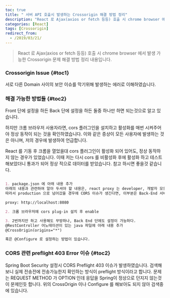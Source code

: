 ```yaml
---
toc: true
title: " 서버 API 호출시 발생하는 Crossorigin 해결 방법 정리"
description: "React 로 Ajax(axios or fetch 등등) 호출 시 chrome browser 에서 발생 가능한 Crossorigin 문제 해결 방법 정리 내용입니다."
categories: [React]
tags: [Crossorigin]
redirect_from:
  - /2019/03/21/
---
```


> React 로 Ajax(axios or fetch 등등) 호출 시 chrome browser 에서 발생 가능한 Crossorigin 문제 해결 방법 정리 내용입니다.

### Crossorigin Issue {#toc1}

서로 다른 Domain 사이의 보안 이슈를 막기위해 발생하는 에러로 이해하였습니다.

### 해결 가능한 방법들 {#toc2}

Front 단에 설정을 하든 Back 단에 설정을 하든 둘중 하나만 하면 되는것으로 알고 있습니다.

하지만 크롬 브라우저 사용자라면, cors 플러그인을 설치하고 활성화를 매번 시켜주어야 정상 동작이 되는 것을 확인하였습니다.
이와 같은 증상이 모든 사용자에 발생하는 것은 아니며, 저의 경우에 발생하여 언급합니다.

React 를 기동 후 크롬을 열었을대 cors 플러그인이 활성화 되어 있어도, 정상 동작하지 않는 경우가 있었습니다.
이때 저는 다시 cors 를 비활성화 후에 활성화 하고 테스트해보았더니 통과가 되어 정상 적으로 데이터를 받았습니다.
참고 하시면 좋을것 같습니다.

```md

1. package.json 에 아래 내용 추가
아래의 내용과 관련하여 알아 두셔야 할 내용은, react proxy 는 developer, 개발자 모드에서만 사용이 가능합니다.
따라서 production 으로 넘어갔을 경우에 CORS 이슈가 생긴다면, 이부분은 Back-End 서버 에서 CORS 를 처리해 주어야 합니다.

proxy: http://localhost:8080

2. 크롬 브라우저에 cors plug-in 설치 후 enable

3. 2번까지만 하고 사용해도 무방하나, Back End 단에도 설정이 가능하다.
@RestController 어노테이션이 있는 java 파일에 아래 내용 추가
@CrossOrigin(origins="*")

혹은 @Configure 로 설정하는 방법이 있습니다.
```
### CORS 관련 preflight 403 Error 이슈 {#toc2}
Spring Boot Security 설정시 CORS Preflight 403 이슈가 발생하였습니다.
검색해 보니 실제 전송전에 전송가능한지 확인하는 방식이 preflight 방식이라고 합니다.
문제는 REQUEST METHOD 가 OPTION 인데 응답을 Spring이 정상으로 던지지 않는것이 문제인듯 합니다.
위의 CrossOrigin 이나 Configure 를 해보아도 되지 않아 검색중에 있습니다.

[^1]: This is a footnote.

[kramdown]: https://kramdown.gettalong.org/
[My Blog]: https://marindie.github.io
